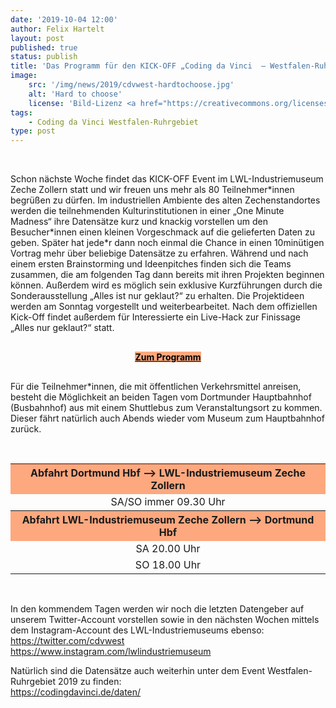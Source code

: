 ```yaml
---
date: '2019-10-04 12:00'
author: Felix Hartelt
layout: post
published: true
status: publish
title: 'Das Programm für den KICK-OFF „Coding da Vinci  – Westfalen-Ruhrgebiet 2019“ ist endlich da!'
image:
    src: '/img/news/2019/cdvwest-hardtochoose.jpg'
    alt: 'Hard to choose'
    license: 'Bild-Lizenz <a href="https://creativecommons.org/licenses/by-nc/2.0/deed.de" target="_blank">CC BY-NC 2.0</a> | Fotograf: <a href="https://www.flickr.com/photos/jstuker/" target="_blank">Jürg Stuker</a>'
tags:
    - Coding da Vinci Westfalen-Ruhrgebiet
type: post
---
```

<br/>
<p>Schon nächste Woche findet das KICK-OFF Event im LWL-Industriemuseum Zeche Zollern statt und wir freuen uns mehr als 80 Teilnehmer*innen begrüßen zu dürfen. Im industriellen Ambiente des alten Zechenstandortes werden die teilnehmenden Kulturinstitutionen in einer „One Minute Madness“ ihre Datensätze kurz und knackig vorstellen um den Besucher*innen einen kleinen Vorgeschmack auf die gelieferten Daten zu geben. Später hat jede*r dann noch einmal die Chance in einen 10minütigen Vortrag mehr über beliebige Datensätze zu erfahren. Während und nach einem ersten Brainstorming und Ideenpitches finden sich die Teams zusammen, die am folgenden Tag dann bereits mit ihren Projekten beginnen können. Außerdem wird es möglich sein exklusive Kurzführungen durch die Sonderausstellung „Alles ist nur geklaut?“ zu erhalten. Die Projektideen werden am Sonntag vorgestellt und weiterbearbeitet. Nach dem offiziellen Kick-Off findet außerdem für Interessierte ein Live-Hack zur Finissage „Alles nur geklaut?“ statt.</p>

<div class="row" style="margin-top:30px; margin-bottom:30px; text-align:center;">			
	<a class="btn btn-primary btn-lg btn-events" style="background-color: #fda87e; color: #000000; font-weight: bold;" href="{{ site.baseurl }}events/westfalen-ruhrgebiet/index.html#programm" target="_blank" role="button">Zum Programm</a>	
</div>

<p>Für die Teilnehmer*innen, die mit öffentlichen Verkehrsmittel anreisen, besteht die Möglichkeit an beiden Tagen vom Dortmunder Hauptbahnhof (Busbahnhof) aus mit einem Shuttlebus zum Veranstaltungsort zu kommen. Dieser fährt natürlich auch Abends wieder vom Museum zum Hauptbahnhof zurück.</p>
<br/>
<table style="margin-left:auto; margin-right:auto; text-align: center;">
	<tr>
		<th bgcolor="#FDA87E">Abfahrt Dortmund Hbf --> LWL-Industriemuseum Zeche Zollern</th>
	</tr>
	<tr>
		<td>SA/SO immer 09.30 Uhr</td>
	</tr>
	<tr>
		<th bgcolor="#FDA87E">Abfahrt LWL-Industriemuseum Zeche Zollern --> Dortmund Hbf</th>
	</tr>
	<tr>
		<td>SA 20.00 Uhr</td>
	</tr> 
	<tr>
		<td>SO 18.00 Uhr</td>
	</tr>                   
</table>
<br/>
<p>In den kommendem Tagen werden wir noch die letzten Datengeber auf unserem Twitter-Account vorstellen sowie in den nächsten Wochen mittels dem Instagram-Account des LWL-Industriemuseums ebenso:<br/>
<a href="https://twitter.com/cdvwest" target="_blank">https://twitter.com/cdvwest</a><br/>
<a href="https://www.instagram.com/lwlindustriemuseum" target="_blank">https://www.instagram.com/lwlindustriemuseum</a></p>

<p>Natürlich sind die Datensätze auch weiterhin unter dem Event Westfalen-Ruhrgebiet 2019 zu finden:<br/>
<a href="https://codingdavinci.de/daten/" target="_blank">https://codingdavinci.de/daten/</a></p>